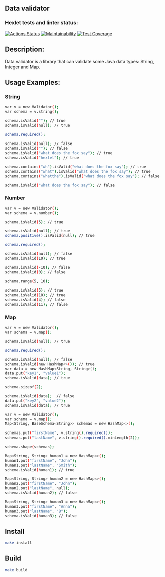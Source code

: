 ## Data validator
### Hexlet tests and linter status:
[![Actions Status](https://github.com/Sentenzos/java-project-78/actions/workflows/hexlet-check.yml/badge.svg)](https://github.com/Sentenzos/java-project-78/actions)
[![Maintainability](https://api.codeclimate.com/v1/badges/bb90d8506cb08e580c08/maintainability)](https://codeclimate.com/github/Sentenzos/java-project-78/maintainability)
[![Test Coverage](https://api.codeclimate.com/v1/badges/bb90d8506cb08e580c08/test_coverage)](https://codeclimate.com/github/Sentenzos/java-project-78/test_coverage)

## Description:
Data validator is a library that can validate some Java data types: String, Integer and Map. 

## Usage Examples:

### String

```bash
var v = new Validator();
var schema = v.string();

schema.isValid(""); // true
schema.isValid(null); // true

schema.required();

schema.isValid(null); // false
schema.isValid(""); // false
schema.isValid("what does the fox say"); // true
schema.isValid("hexlet"); // true

schema.contains("wh").isValid("what does the fox say"); // true
schema.contains("what").isValid("what does the fox say"); // true
schema.contains("whatthe").isValid("what does the fox say"); // false

schema.isValid("what does the fox say"); // false
```

### Number

```bash
var v = new Validator();
var schema = v.number();

schema.isValid(5); // true

schema.isValid(null); // true
schema.positive().isValid(null); // true

schema.required();

schema.isValid(null); // false
schema.isValid(10); // true

schema.isValid(-10); // false
schema.isValid(0); // false

schema.range(5, 10);

schema.isValid(5); // true
schema.isValid(10); // true
schema.isValid(4); // false
schema.isValid(11); // false
```

### Map

```bash
var v = new Validator();
var schema = v.map();

schema.isValid(null); // true

schema.required();

schema.isValid(null); // false
schema.isValid(new HashMap<>()); // true
var data = new HashMap<String, String>();
data.put("key1", "value1");
schema.isValid(data); // true

schema.sizeof(2);

schema.isValid(data);  // false
data.put("key2", "value2");
schema.isValid(data); // true
```

```bash
var v = new Validator();
var schema = v.map();
Map<String, BaseSchema<String>> schemas = new HashMap<>();

schemas.put("firstName", v.string().required());
schemas.put("lastName", v.string().required().minLength(2));

schema.shape(schemas);

Map<String, String> human1 = new HashMap<>();
human1.put("firstName", "John");
human1.put("lastName", "Smith");
schema.isValid(human1); // true

Map<String, String> human2 = new HashMap<>();
human2.put("firstName", "John");
human2.put("lastName", null);
schema.isValid(human2); // false

Map<String, String> human3 = new HashMap<>();
human3.put("firstName", "Anna");
human3.put("lastName", "B");
schema.isValid(human3); // false
```

## Install
```bash
make install
```

## Build
```bash
make build
```
